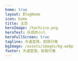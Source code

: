 ```yaml
---
home: true
layout: BlogHome
icon: home
title: 主页
heroImage: /hachiico.png
heroText: 乐观的小八
heroFullScreen: true
tagline: 大道至简，知易行难
bgImage: /assets/images/bg.webp
footer: 大道至简，知易行难
---
```

